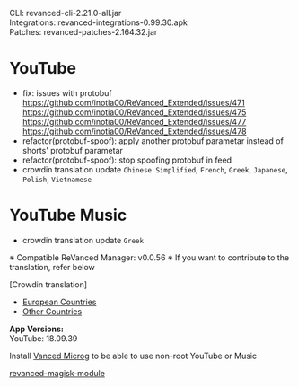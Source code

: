 CLI: revanced-cli-2.21.0-all.jar  
Integrations: revanced-integrations-0.99.30.apk  
Patches: revanced-patches-2.164.32.jar  

YouTube
==
- fix: issues with protobuf
https://github.com/inotia00/ReVanced_Extended/issues/471 https://github.com/inotia00/ReVanced_Extended/issues/475 https://github.com/inotia00/ReVanced_Extended/issues/477 https://github.com/inotia00/ReVanced_Extended/issues/478
- refactor(protobuf-spoof): apply another protobuf parametar instead of shorts' protobuf parametar
- refactor(protobuf-spoof): stop spoofing protobuf in feed
- crowdin translation update
`Chinese Simplified`, `French`, `Greek`, `Japanese`, `Polish`, `Vietnamese`


YouTube Music
==
- crowdin translation update
`Greek`


※ Compatible ReVanced Manager: v0.0.56
※ If you want to contribute to the translation, refer below

[Crowdin translation]
- [European Countries](https://crowdin.com/project/revancedextendedeu)
- [Other Countries](https://crowdin.com/project/revancedextended)
  
**App Versions:**  
YouTube: 18.09.39  

Install [Vanced Microg](https://github.com/TeamVanced/VancedMicroG/releases) to be able to use non-root YouTube or Music  

[revanced-magisk-module](https://github.com/j-hc/revanced-magisk-module)  
